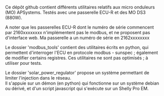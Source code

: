 Ce dépôt github contient différents utilitaires relatifs aux micro onduleurs (MO) APSystems.
Testés avec une passerelle ECU-R et des MO DS3 (880W).

A noter que les passerelles ECU-R dont le numéro de série commencent par 2160xxxxxxxx n'implémentent pas le modbus, et ne proposent pas d'interface web.
Ma passerelle a un numéro de série en 2162xxxxxxxx

Le dossier 'modbus_tools' contient des utilitaires écrits en python, qui permettent d'interroger l'ECU en protocole modbus - sunspec ; également de modifier certains registres.
Ces utilitaires ne sont pas optimisés ; à utiliser pour tests.

Le dossier 'solar_power_regulator' propose un système permettant de limiter l'injection dans le réseau.  
Il s'appuie sur un démon (en python) qui fonctionne sur un système debian ou dérivé, et d'un script javascript qui s'exécute sur un Shelly Pro EM.

